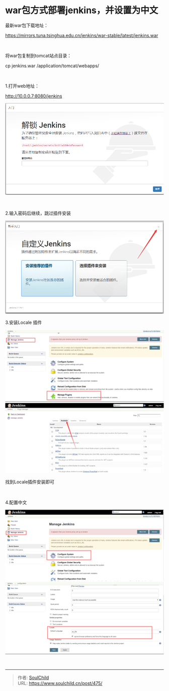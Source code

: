 # war包方式部署jenkins，并设置为中文

<!--more-->
最新war包下载地址：

<a href="https://mirrors.tuna.tsinghua.edu.cn/jenkins/war/2.181/jenkins.war">https://mirrors.tuna.tsinghua.edu.cn/jenkins/war-stable/latest/jenkins.war</a>

&nbsp;

将war包复制到tomcat站点目录：

cp jenkins.war /application/tomcat/webapps/

&nbsp;

1.打开web地址：

http://10.0.0.7:8080/jenkins

<img src="images/386acf9f6f48548800c0ccf1e6ae79fa.png" />

&nbsp;

2.输入密码后继续，跳过插件安装

<img src="images/98ad50618bf360a1730adfbd490aa013.png" />

3.安装Locale 插件

<img src="images/6ce2c85db804240be5b6a6e09131da0f.png" />

<img src="images/b2d7c0c691da1d729743af4274c5ce7f.png" />

找到Locale插件安装即可

&nbsp;

4.配置中文

<img src="images/5f66074c81cca6dc5e44d45927e3ab4b.png" />

<img src="images/2431ff99887e614a0068cf60095aac7a.png" />

&nbsp;


---

> 作者: [SoulChild](https://www.soulchild.cn)  
> URL: https://www.soulchild.cn/post/475/  

